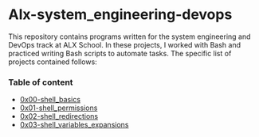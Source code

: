 # Alx-system_engineering-devops

This repository contains programs written for the system engineering and DevOps track at ALX School. In these projects, I worked with Bash and practiced writing Bash scripts to automate tasks. The specific list of projects contained follows:


### Table of content

- [0x00-shell_basics](0x00-shell_basics)
- [0x01-shell_permissions](0x01-shell_permissions)
- [0x02-shell_redirections](0x02-shell_redirections)
- [0x03-shell_variables_expansions](0x03-shell_variables_expansions)

